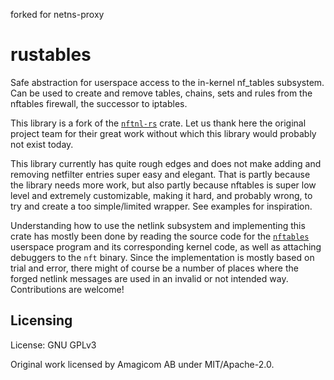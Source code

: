 forked for netns-proxy

# rustables

Safe abstraction for userspace access to the in-kernel nf_tables subsystem.
Can be used to create and remove tables, chains, sets and rules from the nftables
firewall, the successor to iptables.

This library is a fork of the [`nftnl-rs`] crate. Let us thank here the original project
team for their great work without which this library would probably not exist today.

This library currently has quite rough edges and does not make adding and removing netfilter
entries super easy and elegant. That is partly because the library needs more work, but also
partly because nftables is super low level and extremely customizable, making it hard, and
probably wrong, to try and create a too simple/limited wrapper. See examples for inspiration.

Understanding how to use the netlink subsystem and implementing this crate has mostly been done by
reading the source code for the [`nftables`] userspace program and its corresponding kernel code,
as well as attaching debuggers to the `nft` binary.
Since the implementation is mostly based on trial and error, there might of course be
a number of places where the forged netlink messages are used in an invalid or not intended way.
Contributions are welcome!

## Licensing

License: GNU GPLv3

Original work licensed by Amagicom AB under MIT/Apache-2.0.

[`nftnl-rs`]: https://github.com/mullvad/nftnl-rs
[`nftables`]: https://netfilter.org/projects/nftables/

